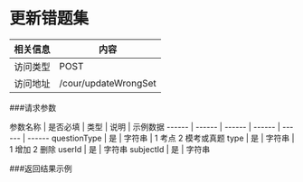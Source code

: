 
# 更新错题集
 相关信息 | 内容
 ------ | ------
 访问类型 | POST
 访问地址 | /cour/updateWrongSet

###请求参数

 参数名称 | 是否必填 | 类型 | 说明 | 示例数据
 ------ | ------ | ------ | ------ | ------ | ------
 questionType | 是 | 字符串 | 1 考点 2 模考或真题
 type | 是 | 字符串 | 1 增加 2 删除
 userId | 是 | 字符串 
 subjectId | 是 | 字符串 

###返回结果示例

```javascript
